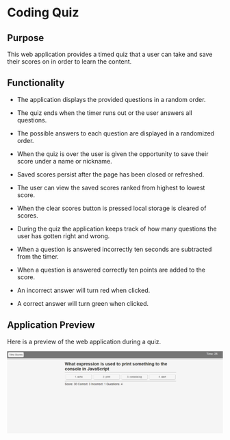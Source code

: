 # Coding Quiz

## Purpose

This web application provides a timed quiz that a user can take and save their scores on in order to learn the content.

## Functionality

* The application displays the provided questions in a random order.

* The quiz ends when the timer runs out or the user answers all questions.

* The possible answers to each question are displayed in a randomized order.

* When the quiz is over the user is given the opportunity to save their score under a name or nickname.

* Saved scores persist after the page has been closed or refreshed. 

* The user can view the saved scores ranked from highest to lowest score.

* When the clear scores button is pressed local storage is cleared of scores.

* During the quiz the application keeps track of how many questions the user has gotten right and wrong.

* When a question is answered incorrectly ten seconds are subtracted from the timer.

* When a question is answered correctly ten points are added to the score.

* An incorrect answer will turn red when clicked.

* A correct answer will turn green when clicked.

## Application Preview

Here is a preview of the web application during a quiz.

![application preview](./assets/images/preview.PNG)
